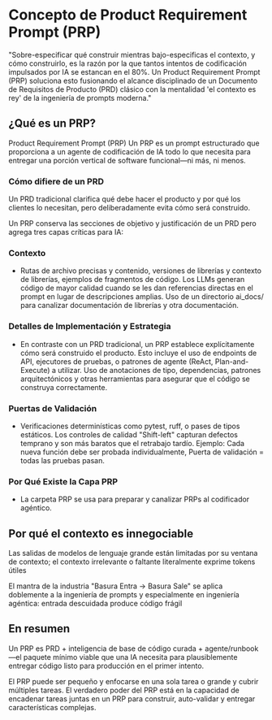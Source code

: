 # Concepto de Product Requirement Prompt (PRP)

"Sobre-especificar qué construir mientras bajo-especificas el contexto, y cómo construirlo, es la razón por la que tantos intentos de codificación impulsados por IA se estancan en el 80%. Un Product Requirement Prompt (PRP) soluciona esto fusionando el alcance disciplinado de un Documento de Requisitos de Producto (PRD) clásico con la mentalidad 'el contexto es rey' de la ingeniería de prompts moderna."

## ¿Qué es un PRP?

Product Requirement Prompt (PRP)
Un PRP es un prompt estructurado que proporciona a un agente de codificación de IA todo lo que necesita para entregar una porción vertical de software funcional—ni más, ni menos.

### Cómo difiere de un PRD

Un PRD tradicional clarifica qué debe hacer el producto y por qué los clientes lo necesitan, pero deliberadamente evita cómo será construido.

Un PRP conserva las secciones de objetivo y justificación de un PRD pero agrega tres capas críticas para IA:

### Contexto

- Rutas de archivo precisas y contenido, versiones de librerías y contexto de librerías, ejemplos de fragmentos de código. Los LLMs generan código de mayor calidad cuando se les dan referencias directas en el prompt en lugar de descripciones amplias. Uso de un directorio ai_docs/ para canalizar documentación de librerías y otra documentación.

### Detalles de Implementación y Estrategia

- En contraste con un PRD tradicional, un PRP establece explícitamente cómo será construido el producto. Esto incluye el uso de endpoints de API, ejecutores de pruebas, o patrones de agente (ReAct, Plan-and-Execute) a utilizar. Uso de anotaciones de tipo, dependencias, patrones arquitectónicos y otras herramientas para asegurar que el código se construya correctamente.

### Puertas de Validación

- Verificaciones determinísticas como pytest, ruff, o pases de tipos estáticos. Los controles de calidad "Shift-left" capturan defectos temprano y son más baratos que el retrabajo tardío.
  Ejemplo: Cada nueva función debe ser probada individualmente, Puerta de validación = todas las pruebas pasan.

### Por Qué Existe la Capa PRP

- La carpeta PRP se usa para preparar y canalizar PRPs al codificador agéntico.

## Por qué el contexto es innegociable

Las salidas de modelos de lenguaje grande están limitadas por su ventana de contexto; el contexto irrelevante o faltante literalmente exprime tokens útiles

El mantra de la industria "Basura Entra → Basura Sale" se aplica doblemente a la ingeniería de prompts y especialmente en ingeniería agéntica: entrada descuidada produce código frágil

## En resumen

Un PRP es PRD + inteligencia de base de código curada + agente/runbook—el paquete mínimo viable que una IA necesita para plausiblemente entregar código listo para producción en el primer intento.

El PRP puede ser pequeño y enfocarse en una sola tarea o grande y cubrir múltiples tareas.
El verdadero poder del PRP está en la capacidad de encadenar tareas juntas en un PRP para construir, auto-validar y entregar características complejas.